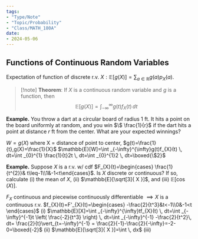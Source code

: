 ```yaml
---
tags:
- "Type/Note"
- "Topic/Probability"
- "Class/MATH_180A"
date:
- 2024-05-06
---
```


## Functions of Continuous Random Variables

Expectation of function of discrete r.v. $X: \mathbb{E}[g(X)]=\sum_{a\in \mathbb{R}}g(a)p_{X}(a)$.

> [!note] **Theorem**: If $X$ is a continuous random variable and $g$ is a function, then
> $$\mathbb{E}[g(X)]=\int _{-\infty}^{\infty}g(t)f_{X}(t) \, dt $$

**Example.** You throw a dart at a circular board of radius 1 ft. It hits a point on the board uniformly at random, and you win $\$ \frac{1}{r}$ if the dart hits a point at distance $r$ ft from the center. What are your expected winnings?

$W=g(X)$ where X = distance of point to center, $g(t)=\frac{1}{t},g(X)=\frac{1}{X}$
$\mathbb{E}[W]=\int _{-\infty}^{\infty}g(t)f_{X}(t) \, dt=\int _{0}^{1} \frac{1}{t}2t \, dt=\int _{0}^{1}2 \, dt=\boxed{\$2}$

**Example.** Suppose $X$ is a r.v. w/ cdf $F_{X}(t)=\begin{cases} \frac{1}{t^{2}}& t\leq-1\\1&-1<t\end{cases}$. Is $X$ discrete or continuous? If so, calculate (i) the mean of $X$, (ii) $\mathbb{E}[\sqrt[3]{ X }]$, and (iii) $\mathbb{E}[\cos(X)]$.

$F_{X}$ continuous and piecewise continuously differentiable $\implies X$ is a continuous r.v.
$f_{X}(t)=F'_{X}(t)=\begin{cases} -\frac{2}{t^3}&t<-1\\0&-1<t \end{cases}$
(i) $\mathbb{E}[X]=\int _{-\infty}^{\infty}tf_{X}(t) \, dt=\int _{-\infty}^{-1}t \left( \frac{-2}{t^3} \right) \, dt=\int _{-\infty}^{-1} -\frac{2}{t^2}\, dt= \frac{2}{t}\vert_{t=-\infty}^{-1} = \frac{2}{-1}-\frac{2}{-\infty}=-2-0=\boxed{-2}$
(ii) $\mathbb{E}[\sqrt[3]{ X }]=\int  \, dx$
(iii) 